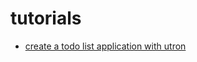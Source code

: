 # tutorials

- [create a todo list application with utron](create_todo_list_application_with_utron.md)
